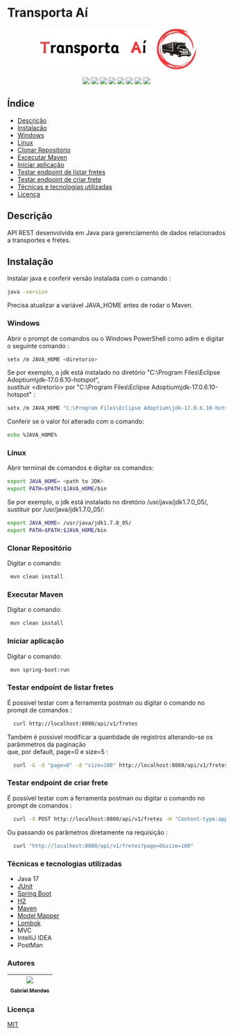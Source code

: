 # Transporta Aí

<p align='center'>
    <img src="/img/logo.png" alt="Logo Transporta Aí" />
</p>

<p align='center'>
    <img src="https://img.shields.io/badge/status-concluído-green" />    
    <img src="https://img.shields.io/badge/java-17.0.6-blue" />
    <img src="https://img.shields.io/badge/junit-5.9.2-lightgray" />
    <img src="https://img.shields.io/badge/springboot-3.2.2-red" />
    <img src="https://img.shields.io/badge/maven-3.8.3-yellow" />
    <img src="https://img.shields.io/badge/modelmapper-3.2.0-pink" />
    <img src="https://img.shields.io/badge/springdoc-3.2.0-purple" />
    <img src="https://img.shields.io/badge/lincença-mit-lightblue" />
</p>

## Índice

<ul>
  <li><a href="#descricao">Descrição</a></li>
  <li><a href="#instalacao">Instalação</a></li>
  <li><a href="#windows">Windows</a></li>
  <li><a href="#linux">Linux</a></li>
  <li><a href="#clonar-repositorio">Clonar Repositório</a></li>
  <li><a href="#executar-maven">Excecutar Maven</a></li>
  <li><a href="#iniciar">Iniciar aplicação</a></li>
  <li><a href="#testar-listar">Testar endpoint de listar fretes</a></li>
  <li><a href="#testar-criar">Testar endpoint de criar frete</a></li>
  <li><a href="#tecnicas">Técnicas e tecnologias utilizadas</a></li>
  <li><a href="#licenca">Licença</a></li>
</ul>

<h2 id="descricao">Descrição</h2>

API REST desenvolvida em Java para gerenciamento de dados relacionados a transportes e fretes.


<h2 id="instalacao">Instalação</h2>

Instalar java e conferir versão instalada com o comando :

```bash
java -version
```

Precisa atualizar a variável JAVA_HOME antes de rodar o Maven.

<h3 id="windows">Windows</h3>

Abrir o prompt de comandos ou o Windows PowerShell como adim e digitar o seguinte comando :

```bash
setx /m JAVA_HOME <diretorio>
```

Se por exemplo, o jdk está instalado no diretório "C:\Program Files\Eclipse Adoptium\jdk-17.0.6.10-hotspot", <br/>
sustituir &lt;diretorio&gt; por "C:\Program Files\Eclipse Adoptium\jdk-17.0.6.10-hotspot" :

```bash
setx /m JAVA_HOME "C:\Program Files\Eclipse Adoptium\jdk-17.0.6.10-hotspot"
```

Conferir se o valor foi alterado com o comando:

```bash
echo %JAVA_HOME%
```

<h3 id="linux">Linux</h3>

Abrir terminal de comandos e digitar os comandos: 


```bash
export JAVA_HOME= <path to JDK>
export PATH=$PATH:$JAVA_HOME/bin
```

Se por exemplo, o jdk está instalado no diretório /usr/java/jdk1.7.0_05/,
sustituir <path to JDK> por /usr/java/jdk1.7.0_05/:

```bash
export JAVA_HOME= /usr/java/jdk1.7.0_05/
export PATH=$PATH:$JAVA_HOME/bin
```

<h3 id="clonar-repositorio">Clonar Repositório</h3>

Digitar o comando: 

```bash
 mvn clean install
```

<h3 id="executar-maven">Executar Maven</h3>

Digitar o comando: 

```bash
 mvn clean install
```

<h3 id="iniciar">Iniciar aplicação</h3>

Digitar o comando: 

```bash
 mvn spring-boot:run
```

<h3 id="testar-listar">Testar endpoint de listar fretes</h3>

É possível testar com a ferramenta postman ou digitar o comando no prompt de comandos :

```bash
  curl http://localhost:8080/api/v1/fretes
```

Também é possível modificar a quantidade de registros alterando-se os parâmmetros da paginação <br/>
que, por default, page=0 e size=5 :

```bash
  curl -G -d "page=0" -d "size=100" http://localhost:8080/api/v1/fretes
```

<h3 id="testar-criar">Testar endpoint de criar frete</h3>

É possível testar com a ferramenta postman ou digitar o comando no prompt de comandos :

```bash
  curl -X POST http://localhost:8080/api/v1/fretes -H "Content-type:application/json" -d "{\"cubagem\":20.55, \"peso\":1000.00, \"distancia\":90.5, \"tempo\":2}"
```

Ou passando os parâmetros diretamente na requisição :

```bash
  curl "http://localhost:8080/api/v1/fretes?page=0&size=100"
```

<h3 id="tecnicas">Técnicas e tecnologias utilizadas</h3>

* Java 17
* [JUnit](https://junit.org/junit5/)
* [Spring Boot](https://spring.io/projects/spring-boot)
* [H2](https://www.h2database.com/html/main.html)
* [Maven](https://maven.apache.org/)
* [Model Mapper](https://modelmapper.org/) 
* [Lombok](https://projectlombok.org/)
* MVC
* IntelliJ IDEA
* PostMan

<h3 id="autores">Autores</h3>

| [<img loading="lazy" src="https://avatars.githubusercontent.com/u/12829540?v=4" width=115><br><sub>Gabriel Mendes</sub>](https://github.com/gpmendes7) | 
| :---: | 

<h3 id="licenca">Licença</h3>

[MIT](https://choosealicense.com/licenses/mit/)
